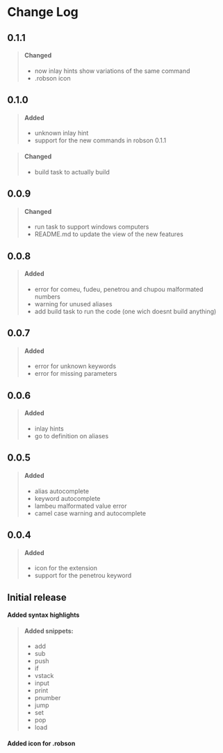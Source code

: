 # Change Log

## 0.1.1
> #### Changed
> - now inlay hints show variations of the same command
> - .robson icon

## 0.1.0
> #### Added
> - unknown inlay hint
> - support for the new commands in robson 0.1.1

> #### Changed
> - build task to actually build

## 0.0.9
> #### Changed
> - run task to support windows computers
> - README.md to update the view of the new features

## 0.0.8
> #### Added
> - error for comeu, fudeu, penetrou and chupou malformated numbers
> - warning for unused aliases
> - add build task to run the code (one wich doesnt build anything)

## 0.0.7

> #### Added
> - error for unknown keywords
> - error for missing parameters

## 0.0.6

> #### Added
> - inlay hints
> - go to definition on aliases

## 0.0.5

> #### Added
> - alias autocomplete
> - keyword autocomplete 
> - lambeu malformated value error
> - camel case warning and autocomplete

## 0.0.4

> #### Added
> - icon for the extension
> - support for the penetrou keyword

## Initial release

#### Added syntax highlights

> #### Added snippets:
> - add
> - sub
> - push
> - if
> - vstack
> - input
> - print
> - pnumber
> - jump
> - set
> - pop
> - load

#### Added icon for .robson

